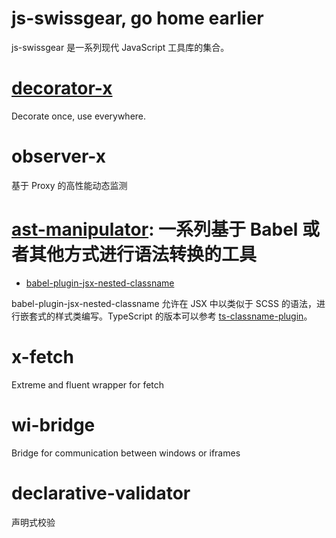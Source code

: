 # js-swissgear, go home earlier

js-swissgear 是一系列现代 JavaScript 工具库的集合。

# [decorator-x](./)

Decorate once, use everywhere. 

# observer-x

基于 Proxy 的高性能动态监测

# [ast-manipulator](./ast-manipulator): 一系列基于 Babel 或者其他方式进行语法转换的工具

* [babel-plugin-jsx-nested-classname](./ast-manipulator/babel-plugin-jsx-nested-classname)

babel-plugin-jsx-nested-classname 允许在 JSX 中以类似于 SCSS 的语法，进行嵌套式的样式类编写。TypeScript 的版本可以参考 [ts-classname-plugin](https://github.com/SZzzzz/ts-classname-plugin)。

# x-fetch

Extreme and fluent wrapper for fetch

# wi-bridge

Bridge for communication between windows or iframes

# declarative-validator

声明式校验 